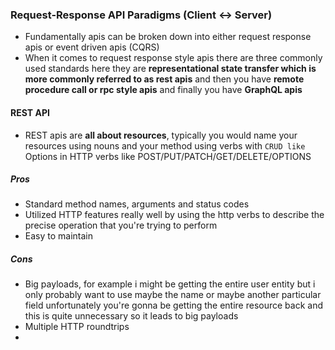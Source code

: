### Request-Response API Paradigms (Client <-> Server)
- Fundamentally apis can be broken down into either request response apis or event driven apis (CQRS)
- When it comes to request response style apis there are three commonly used standards here they are **representational state transfer which is more commonly referred to as rest apis** and then you have **remote procedure call or rpc style apis** and finally you have **GraphQL apis**
#### REST API
- REST apis are **all about resources**, typically you would name your resources using nouns and your method using verbs with `CRUD like` Options in HTTP verbs like POST/PUT/PATCH/GET/DELETE/OPTIONS
##### Pros
- Standard method names, arguments and status codes
- Utilized HTTP features really well by using the http verbs to describe the precise operation that you're trying to perform
- Easy to maintain
##### Cons
- Big payloads, for example i might be getting the entire user entity but i only probably want to use
maybe the name or maybe another
particular field
unfortunately you're gonna be getting
the entire resource back
and this is quite unnecessary so it
leads to big payloads
- Multiple HTTP roundtrips
- 
<!--stackedit_data:
eyJoaXN0b3J5IjpbLTE3NDM5MTI2NTgsMzc5NTQyNjEzLDc0Mj
AyOTkwMCwtMTEwODIzOTkwNl19
-->